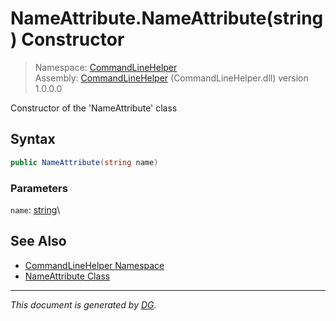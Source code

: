 ﻿# NameAttribute.NameAttribute(string) Constructor

> Namespace: [CommandLineHelper](_toc.CommandLineHelper.md#commandlinehelper-namespace)\
> Assembly: [CommandLineHelper](_toc.CommandLineHelper.md) (CommandLineHelper.dll) version 1.0.0.0

Constructor of the 'NameAttribute' class

## Syntax

```csharp
public NameAttribute(string name)
```

### Parameters

`name`: [string](https://docs.microsoft.com/en-us/dotnet/api/system.string)\


## See Also

- [CommandLineHelper Namespace](_toc.CommandLineHelper.md#commandlinehelper-namespace)
- [NameAttribute Class](CommandLineHelper.NameAttribute.md)

---

_This document is generated by [DG](https://github.com/Khojasteh/dg)._
